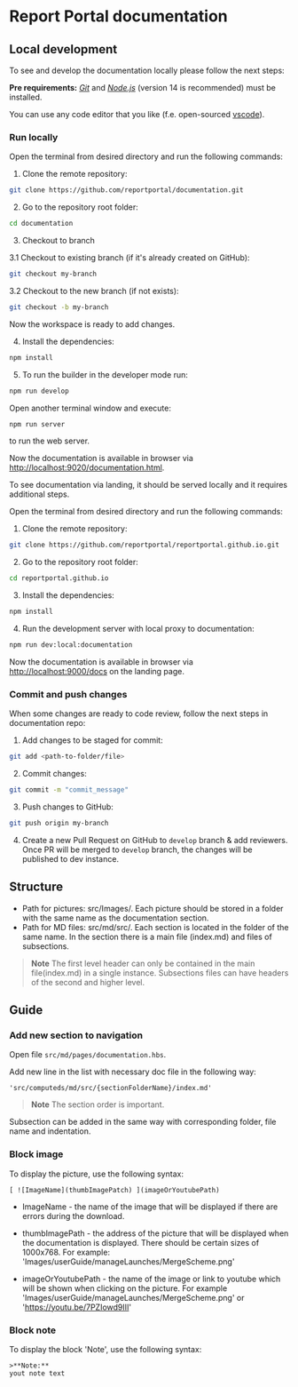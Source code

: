 # Report Portal documentation

## Local development

To see and develop the documentation locally please follow the next steps:

**Pre requirements:**
_[Git](https://git-scm.com/downloads)_ and _[Node.js](https://nodejs.org/en/blog/release/v14.19.3/)_ (version 14 is recommended) must be installed.

You can use any code editor that you like (f.e. open-sourced [vscode](https://code.visualstudio.com/)).

### Run locally

Open the terminal from desired directory and run the following commands:

1. Clone the remote repository:
```bash
git clone https://github.com/reportportal/documentation.git
```

2. Go to the repository root folder:
```bash
cd documentation
```

3. Checkout to branch

3.1 Checkout to existing branch (if it's already created on GitHub):
```bash
git checkout my-branch
```

3.2 Checkout to the new branch (if not exists):
```bash
git checkout -b my-branch
```

Now the workspace is ready to add changes.

4. Install the dependencies:
```bash
npm install
```

5. To run the builder in the developer mode run:
```bash
npm run develop
```

Open another terminal window and execute:
```bash
npm run server
```
to run the web server.

Now the documentation is available in browser via [http://localhost:9020/documentation.html](http://localhost:9020/documentation.html).

To see documentation via landing, it should be served locally and it requires additional steps.

Open the terminal from desired directory and run the following commands:

1. Clone the remote repository:
```bash
git clone https://github.com/reportportal/reportportal.github.io.git
```

2. Go to the repository root folder:
```bash
cd reportportal.github.io
```

3. Install the dependencies:
```bash
npm install
```

4. Run the development server with local proxy to documentation:
```bash
npm run dev:local:documentation
```
Now the documentation is available in browser via [http://localhost:9000/docs](http://localhost:9000/docs) on the landing page.

### Commit and push changes

When some changes are ready to code review, follow the next steps in documentation repo:

1. Add changes to be staged for commit:
```bash
git add <path-to-folder/file>
```

2. Commit changes:
```bash
git commit -m "commit_message"
```

3. Push changes to GitHub:
```bash
git push origin my-branch
```

4. Create a new Pull Request on GitHub to `develop` branch & add reviewers.
Once PR will be merged to `develop` branch, the changes will be published to dev instance.

## Structure
* Path for pictures: src/Images/. Each picture should be stored in a folder with the same name as the documentation section.
* Path for MD files: src/md/src/. Each section is located in the folder of the same name.
In the section there is a main file (index.md) and files of subsections.

>**Note**
The first level header can only be contained in the main file(index.md) in a single instance.
Subsections files can have headers of the second and higher level.

## Guide

### Add new section to navigation

Open file `src/md/pages/documentation.hbs`.

Add new line in the list with necessary doc file in the following way:

`'src/computeds/md/src/{sectionFolderName}/index.md'`
>**Note**
The section order is important.

Subsection can be added in the same way with corresponding folder, file name and indentation.

### Block image
To display the picture, use the following syntax:
```$xslt
[ ![ImageName](thumbImagePatch) ](imageOrYoutubePath)
```
* ImageName - the name of the image that will be displayed if there are errors during the download.

* thumbImagePath - the address of the picture that will be displayed when the documentation is displayed. 
There should be certain sizes of 1000x768.
For example: 'Images/userGuide/manageLaunches/MergeScheme.png'

* imageOrYoutubePath - the name of the image or link to youtube which will be shown when clicking on the picture.
For example 'Images/userGuide/manageLaunches/MergeScheme.png' or 'https://youtu.be/7PZIowd9III'

### Block note
To display the block 'Note', use the following syntax:
```$xslt
>**Note:**
yout note text
```
